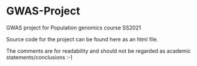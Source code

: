 # GWAS-Project
GWAS project for Population genomics course SS2021


Source code for the project can be found here as an html file.

The comments are for readability and should not be regarded as academic statements/conclusions :-) 
